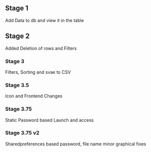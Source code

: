 ## Stage 1
Add Data to db and view it in the table

## Stage 2
Added Deletion of rows and Filters

### Stage 3
Filters, Sorting and svae to CSV

### Stage 3.5
Icon and Frontend Changes

### Stage 3.75
Static Password based Launch and access

### Stage 3.75 v2
Sharedpreferences based password, file name
minor graphical fixes

